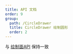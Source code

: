 ```yaml
---
title: API 文档
order: 9
group:
  path: /CircleDrawer
  title: CircleDrawer 绘制圆形
  order: 2
---
```


与 [绘制面API](/base/PolygonDrawer/api) 保持一致
